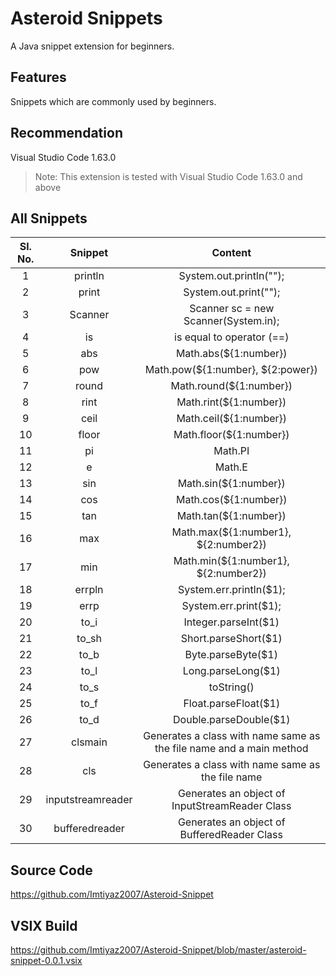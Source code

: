 # Asteroid Snippets 

A Java snippet extension for beginners.

## Features

Snippets which are commonly used by beginners.

## Recommendation

Visual Studio Code 1.63.0 <br/>
> Note: This extension is tested with Visual Studio Code 1.63.0 and above

## All Snippets

**Sl. No.**|**Snippet**|**Content**
:-----:|:-----:|:-----:
1|println|System.out.println("");
2|print|System.out.print("");
3|Scanner|Scanner sc = new Scanner(System.in);
4|is|is equal to operator (==)
5|abs|Math.abs(${1:number})
6|pow|Math.pow(${1:number}, ${2:power})
7|round|Math.round(${1:number})
8|rint|Math.rint(${1:number})
9|ceil|Math.ceil(${1:number})
10|floor|Math.floor(${1:number})
11|pi|Math.PI
12|e|Math.E
13|sin|Math.sin(${1:number})
14|cos|Math.cos(${1:number})
15|tan|Math.tan(${1:number})
16|max|Math.max(${1:number1}, ${2:number2})
17|min|Math.min(${1:number1}, ${2:number2})
18|errpln|System.err.println($1);
19|errp|System.err.print($1);
20|to\_i|Integer.parseInt($1)
21|to\_sh|Short.parseShort($1)
22|to\_b|Byte.parseByte($1)
23|to\_l|Long.parseLong($1)
24|to\_s|toString()
25|to\_f|Float.parseFloat($1)
26|to\_d|Double.parseDouble($1)
27|clsmain|Generates a class with name same as the file name and a main method
28|cls|Generates a class with name same as the file name
29|inputstreamreader|Generates an object of InputStreamReader Class
30|bufferedreader|Generates an object of BufferedReader Class

## Source Code
https://github.com/Imtiyaz2007/Asteroid-Snippet

## VSIX Build
https://github.com/Imtiyaz2007/Asteroid-Snippet/blob/master/asteroid-snippet-0.0.1.vsix